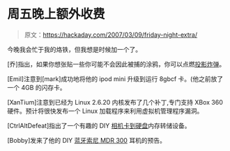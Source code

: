 # 周五晚上额外收费

> 原文：<https://hackaday.com/2007/03/09/friday-night-extra/>

今晚我会忙于我的烙铁，但我想是时候加一个了。

[乔]指出，如果你想张贴一些你可能不会因此被捕的涂鸦，你可以点燃[投影炸弹](http://hacknmod.com/displayMOD.php?hack=188)。

[Emil]注意到[mark]成功地将他的 ipod mini 升级到运行 8gbcf 卡。(他之前放了一个 4GB 的闪存卡。

[XanTium]注意到已经为 Linux 2.6.20 内核发布了几个补丁,专门支持 XBox 360 硬件。预计将很快发布一个 Linux 加载程序来利用虚拟机管理程序漏洞。

[CtrlAltDefeat]指出了一个有趣的 DIY [相机卡到硬盘](http://home.nikocity.de/andymon/hfg/Alya/alya.html)内存转储设备。

[Bobby]发来了他的 DIY [蓝牙索尼 MDR 300](http://i26.photobucket.com/albums/c150/diiiaaaneee/site/ModifySonyMDR300Bluetooth.jpg) 耳机的预告。